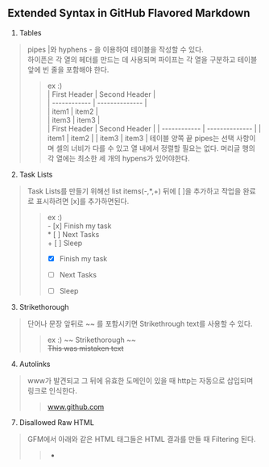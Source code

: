 ## Extended Syntax in GitHub Flavored Markdown
1. Tables
> pipes \|와 hyphens \- 을 이용하여 테이블을 작성할 수 있다.  
> 하이픈은 각 열의 헤더를 만드는 데 사용되며 파이프는 각 열을 구분하고 테이블 앞에 빈 줄을 포함해야 한다.
>> ex :)  
>> \| First Header | Second Header |  
>> \| ------------ | -------------- |  
>> \| item1        | item2      |  
>> \| item3        | item3     |  
>> | First Header | Second Header |
>> | ------------ | -------------- |
>> | item1        | item2      |
>> | item3        | item3     |
> 테이블 양쪽 끝 pipes는 선택 사항이며 셀의 너비가 다를 수 있고 열 내에서 정렬할 필요는 없다.
> 머리글 행의 각 열에는 최소한 세 개의 hypens가 있어야한다.
2. Task Lists
> Task Lists를 만들기 위해선 list items(\-,\*,\+) 뒤에 \[ ]을 추가하고 작업을 완료로 표시하려면 \[x]를 추가하면된다.
>> ex :)  
>> \- [x] Finish my task  
>> \* [ ] Next Tasks  
>> \+ [ ] Sleep  
>> - [x] Finish my task 
>> * [ ] Next Tasks
>> + [ ] Sleep
3. Strikethorough
> 단어나 문장 앞뒤로 \~~ 를 포함시키면 Strikethrough text를 사용할 수 있다.
>> ex :) \~~ Strikethorough ~~  
>> ~~This was mistaken text~~ 
4. Autolinks
> www가 발견되고 그 뒤에 유효한 도메인이 있을 때 http는 자동으로 삽입되며 링크로 인식한다.
>> www.github.com
7. Disallowed Raw HTML
> GFM에서 아래와 같은 HTML 태그들은 HTML 결과를 만들 때 Filtering 된다.
>> * <title>
>> * <textarea>
>> * <style>
>> * <xmp>
>> * <iframe>
>> * <noembed>
>> * <noframes>
>> * <script>
>> * <plaintext>
> Filtering is done by replacing the leading < with the entity &lt;. These tags are chosen in particular as they change how HTML is interpreted in a way unique to them.  
> 이것은 일반적으로 다른 마크다운 콘텐츠 에서 바람직하지 않다. 

